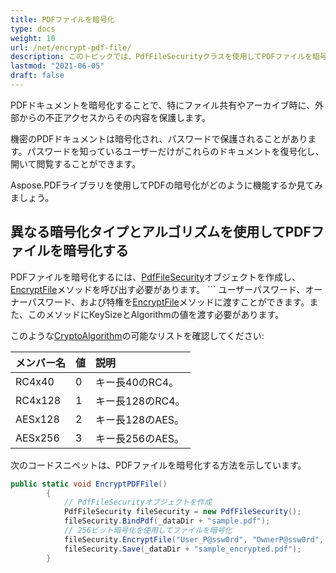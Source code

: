 ```yaml
---
title: PDFファイルを暗号化
type: docs
weight: 10
url: /net/encrypt-pdf-file/
description: このトピックでは、PdfFileSecurityクラスを使用してPDFファイルを暗号化する方法について説明します。
lastmod: "2021-06-05"
draft: false
---
```


PDFドキュメントを暗号化することで、特にファイル共有やアーカイブ時に、外部からの不正アクセスからその内容を保護します。

機密のPDFドキュメントは暗号化され、パスワードで保護されることがあります。パスワードを知っているユーザーだけがこれらのドキュメントを復号化し、開いて閲覧することができます。

Aspose.PDFライブラリを使用してPDFの暗号化がどのように機能するか見てみましょう。

## 異なる暗号化タイプとアルゴリズムを使用してPDFファイルを暗号化する

PDFファイルを暗号化するには、[PdfFileSecurity](https://reference.aspose.com/pdf/net/aspose.pdf.facades/pdffilesecurity)オブジェクトを作成し、[EncryptFile](https://reference.aspose.com/pdf/net/aspose.pdf.facades/pdffilesecurity/methods/encryptfile)メソッドを呼び出す必要があります。 ```
ユーザーパスワード、オーナーパスワード、および特権を[EncryptFile](https://reference.aspose.com/pdf/net/aspose.pdf.facades/pdffilesecurity/methods/encryptfile)メソッドに渡すことができます。また、このメソッドにKeySizeとAlgorithmの値を渡す必要があります。

このような[CryptoAlgorithm](https://reference.aspose.com/pdf/net/aspose.pdf/cryptoalgorithm)の可能なリストを確認してください:

|**メンバー名**|**値**|**説明**|
| :- | :- | :- |
|RC4x40|0|キー長40のRC4。|
|RC4x128|1|キー長128のRC4。|
|AESx128|2|キー長128のAES。|
|AESx256|3|キー長256のAES。|

次のコードスニペットは、PDFファイルを暗号化する方法を示しています。

```csharp
public static void EncryptPDFFile()
        {
            // PdfFileSecurityオブジェクトを作成
            PdfFileSecurity fileSecurity = new PdfFileSecurity();
            fileSecurity.BindPdf(_dataDir + "sample.pdf");
            // 256ビット暗号化を使用してファイルを暗号化
            fileSecurity.EncryptFile("User_P@ssw0rd", "OwnerP@ssw0rd", DocumentPrivilege.Print, KeySize.x256, Algorithm.AES);
            fileSecurity.Save(_dataDir + "sample_encrypted.pdf");
        }
```
```